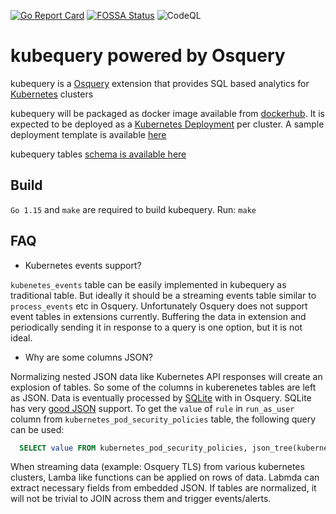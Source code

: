 [![Go Report Card](https://goreportcard.com/badge/github.com/Uptycs/kubequery)](https://goreportcard.com/report/github.com/Uptycs/kubequery) [![FOSSA Status](https://app.fossa.com/api/projects/custom%2B22616%2Fgit%40github.com%3AUptycs%2Fkubequery.git.svg?type=shield)](https://app.fossa.com/projects/custom%2B22616%2Fgit%40github.com%3AUptycs%2Fkubequery.git?ref=badge_shield) ![CodeQL](https://github.com/Uptycs/kubequery/workflows/CodeQL/badge.svg?branch=master)

# kubequery powered by Osquery

kubequery is a [Osquery](https://osquery.io) extension that provides SQL based analytics for [Kubernetes](https://kubernetes.io) clusters

kubequery will be packaged as docker image available from [dockerhub](https://hub.docker.com/r/uptycs/kubequery). It is expected to be deployed as a [Kubernetes Deployment](https://kubernetes.io/docs/concepts/workloads/controllers/deployment) per cluster. A sample deployment template is available [here](kubequery.yaml)


kubequery tables [schema is available here](docs/schema.md)

## Build

`Go 1.15` and `make` are required to build kubequery. Run: `make`

## FAQ

* Kubernetes events support?

`kubenetes_events` table can be easily implemented in kubequery as traditional table. But ideally it should be a streaming events table similar to `process_events` etc in Osquery. Unfortunately Osquery does not support event tables in extensions currently. Buffering the data in extension and periodically sending it in response to a query is one option, but it is not ideal.

* Why are some columns JSON?

Normalizing nested JSON data like Kubernetes API responses will create an explosion of tables. So some of the columns in kuberenetes tables are left as JSON. Data is eventually processed by [SQLite](https://www.sqlite.org/index.html) with in Osquery. SQLite has very [good JSON](https://www.sqlite.org/json1.html) support. To get the `value` of `rule` in `run_as_user` column from `kubernetes_pod_security_policies` table, the following query can be used:
```sql
  SELECT value FROM kubernetes_pod_security_policies, json_tree(kubernetes_pod_security_policies.run_as_user) WHERE key = 'rule';
```

When streaming data (example: Osquery TLS) from various kubernetes clusters, Lamba like functions can be applied on rows of data. Labmda can extract necessary fields from embedded JSON. If tables are normalized, it will not be trivial to JOIN across them and trigger events/alerts.